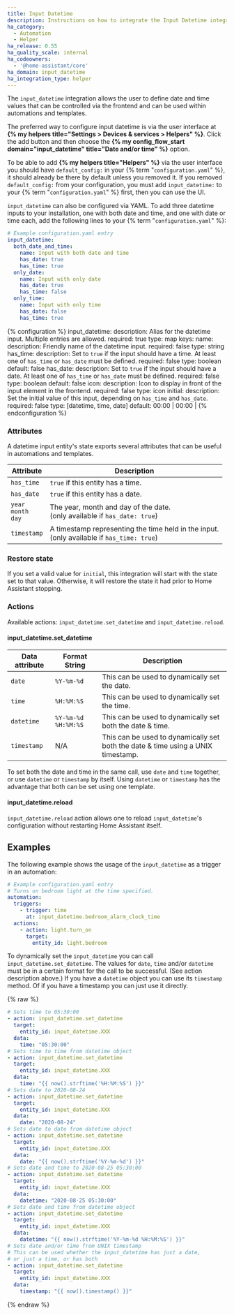 ```yaml
---
title: Input Datetime
description: Instructions on how to integrate the Input Datetime integration into Home Assistant.
ha_category:
  - Automation
  - Helper
ha_release: 0.55
ha_quality_scale: internal
ha_codeowners:
  - '@home-assistant/core'
ha_domain: input_datetime
ha_integration_type: helper
---
```


The `input_datetime` integration allows the user to define date and time values
that can be controlled via the frontend and can be used within automations and
templates.

The preferred way to configure input datetime is via the user interface at **{% my helpers title="Settings > Devices & services > Helpers" %}**. Click the add button and then choose the **{% my config_flow_start domain="input_datetime" title="Date and/or time" %}** option.

To be able to add **{% my helpers title="Helpers" %}** via the user interface you should have `default_config:` in your {% term "`configuration.yaml`" %}, it should already be there by default unless you removed it.
If you removed `default_config:` from your configuration, you must add `input_datetime:` to your {% term "`configuration.yaml`" %} first, then you can use the UI.

`input_datetime` can also be configured via YAML. To add three datetime inputs to your installation,
one with both date and time, and one with date or time each,
add the following lines to your {% term "`configuration.yaml`" %}:

```yaml
# Example configuration.yaml entry
input_datetime:
  both_date_and_time:
    name: Input with both date and time
    has_date: true
    has_time: true
  only_date:
    name: Input with only date
    has_date: true
    has_time: false
  only_time:
    name: Input with only time
    has_date: false
    has_time: true
```

{% configuration %}
  input_datetime:
    description: Alias for the datetime input. Multiple entries are allowed.
    required: true
    type: map
    keys:
      name:
        description: Friendly name of the datetime input.
        required: false
        type: string
      has_time:
        description: Set to `true` if the input should have a time. At least one of `has_time` or `has_date` must be defined.
        required: false
        type: boolean
        default: false
      has_date:
        description: Set to `true` if the input should have a date. At least one of `has_time` or `has_date` must be defined.
        required: false
        type: boolean
        default: false
      icon:
        description: Icon to display in front of the input element in the frontend.
        required: false
        type: icon
      initial:
        description: Set the initial value of this input, depending on `has_time` and `has_date`.
        required: false
        type: [datetime, time, date]
        default: <today> 00:00 | 00:00 | <today>
{% endconfiguration %}

### Attributes

A datetime input entity's state exports several attributes that can be useful in
automations and templates.

| Attribute                  | Description                                                                                  |
| -------------------------- | -------------------------------------------------------------------------------------------- |
| `has_time`                 | `true` if this entity has a time.                                                            |
| `has_date`                 | `true` if this entity has a date.                                                            |
| `year`<br>`month`<br>`day` | The year, month and day of the date.<br>(only available if `has_date: true`)                 |
| `timestamp`                | A timestamp representing the time held in the input.<br>(only available if `has_time: true`) |

### Restore state

If you set a valid value for `initial`, this integration will start with the state set to that value. Otherwise, it will restore the state it had prior to Home Assistant stopping.

### Actions

Available actions: `input_datetime.set_datetime` and `input_datetime.reload`.

#### input_datetime.set_datetime

| Data attribute | Format String       | Description                                                                      |
| -------------- | ------------------- | -------------------------------------------------------------------------------- |
| `date`         | `%Y-%m-%d`          | This can be used to dynamically set the date.                                    |
| `time`         | `%H:%M:%S`          | This can be used to dynamically set the time.                                    |
| `datetime`     | `%Y-%m-%d %H:%M:%S` | This can be used to dynamically set both the date & time.                        |
| `timestamp`    | N/A                 | This can be used to dynamically set both the date & time using a UNIX timestamp. |

To set both the date and time in the same call, use `date` and `time` together, or use `datetime` or `timestamp` by itself. Using `datetime` or `timestamp` has the advantage that both can be set using one template.

#### input_datetime.reload

`input_datetime.reload` action allows one to reload `input_datetime`'s configuration without restarting Home Assistant itself.

## Examples

The following example shows the usage of the `input_datetime` as a trigger in an
automation:

```yaml
# Example configuration.yaml entry
# Turns on bedroom light at the time specified.
automation:
  triggers:
    - trigger: time
      at: input_datetime.bedroom_alarm_clock_time
  actions:
    - action: light.turn_on
      target:
        entity_id: light.bedroom
```

To dynamically set the `input_datetime` you can call
`input_datetime.set_datetime`. The values for `date`, `time` and/or `datetime` must be in a certain format for the call to be successful. (See action description above.)
If you have a `datetime` object you can use its `timestamp` method. Of if you have a timestamp you can just use it directly.

{% raw %}

```yaml
# Sets time to 05:30:00
- action: input_datetime.set_datetime
  target:
    entity_id: input_datetime.XXX
  data:
    time: "05:30:00"
# Sets time to time from datetime object
- action: input_datetime.set_datetime
  target:
    entity_id: input_datetime.XXX
  data:
    time: "{{ now().strftime('%H:%M:%S') }}"
# Sets date to 2020-08-24
- action: input_datetime.set_datetime
  target:
    entity_id: input_datetime.XXX
  data:
    date: "2020-08-24"
# Sets date to date from datetime object
- action: input_datetime.set_datetime
  target:
    entity_id: input_datetime.XXX
  data:
    date: "{{ now().strftime('%Y-%m-%d') }}"
# Sets date and time to 2020-08-25 05:30:00
- action: input_datetime.set_datetime
  target:
    entity_id: input_datetime.XXX
  data:
    datetime: "2020-08-25 05:30:00"
# Sets date and time from datetime object
- action: input_datetime.set_datetime
  target:
    entity_id: input_datetime.XXX
  data:
    datetime: "{{ now().strftime('%Y-%m-%d %H:%M:%S') }}"
# Sets date and/or time from UNIX timestamp
# This can be used whether the input_datetime has just a date,
# or just a time, or has both
- action: input_datetime.set_datetime
  target:
    entity_id: input_datetime.XXX
  data:
    timestamp: "{{ now().timestamp() }}"
```

{% endraw %}
